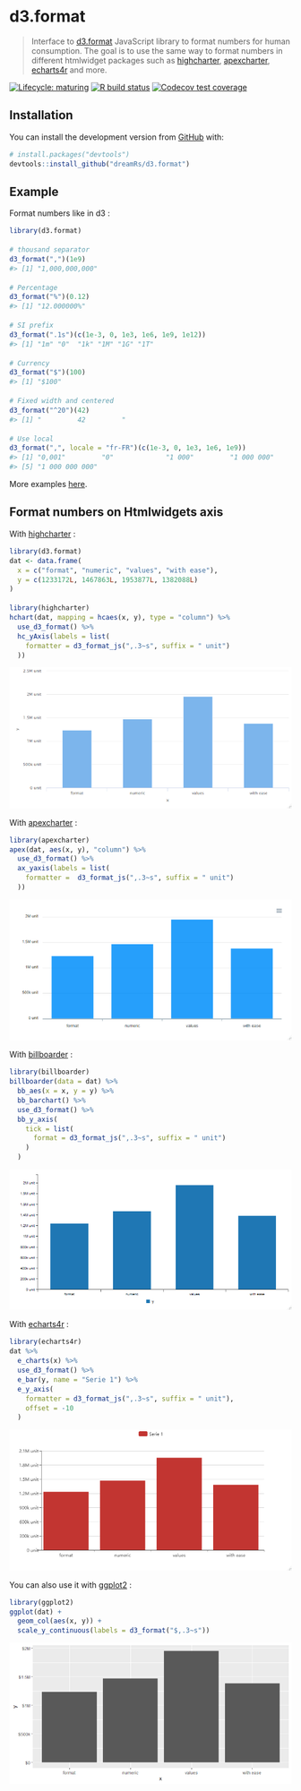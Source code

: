 
<!-- README.md is generated from README.Rmd. Please edit that file -->

# d3.format

> Interface to [d3.format](https://github.com/d3/d3-format) JavaScript
> library to format numbers for human consumption. The goal is to use
> the same way to format numbers in different htmlwidget packages such
> as [highcharter](https://github.com/jbkunst/highcharter),
> [apexcharter](https://github.com/dreamRs/apexcharter),
> [echarts4r](https://echarts4r.john-coene.com/) and more.

<!-- badges: start -->

[![Lifecycle:
maturing](https://img.shields.io/badge/lifecycle-maturing-blue.svg)](https://www.tidyverse.org/lifecycle/#maturing)
[![R build
status](https://github.com/dreamRs/d3.format/workflows/R-CMD-check/badge.svg)](https://github.com/dreamRs/d3.format/actions)
[![Codecov test
coverage](https://codecov.io/gh/dreamRs/d3.format/branch/master/graph/badge.svg)](https://codecov.io/gh/dreamRs/d3.format?branch=master)
<!-- badges: end -->

## Installation

You can install the development version from
[GitHub](https://github.com/) with:

``` r
# install.packages("devtools")
devtools::install_github("dreamRs/d3.format")
```

## Example

Format numbers like in d3 :

``` r
library(d3.format)

# thousand separator
d3_format(",")(1e9)
#> [1] "1,000,000,000"

# Percentage
d3_format("%")(0.12)
#> [1] "12.000000%"

# SI prefix
d3_format(".1s")(c(1e-3, 0, 1e3, 1e6, 1e9, 1e12))
#> [1] "1m" "0"  "1k" "1M" "1G" "1T"

# Currency
d3_format("$")(100)
#> [1] "$100"

# Fixed width and centered
d3_format("^20")(42)
#> [1] "         42         "

# Use local
d3_format(",", locale = "fr-FR")(c(1e-3, 0, 1e3, 1e6, 1e9))
#> [1] "0,001"         "0"             "1 000"         "1 000 000"    
#> [5] "1 000 000 000"
```

More examples [here](https://observablehq.com/@d3/d3-format).

## Format numbers on Htmlwidgets axis

With [highcharter](https://github.com/jbkunst/highcharter) :

``` r
library(d3.format)
dat <- data.frame(
  x = c("format", "numeric", "values", "with ease"),
  y = c(1233172L, 1467863L, 1953877L, 1382088L)
)

library(highcharter)
hchart(dat, mapping = hcaes(x, y), type = "column") %>%
  use_d3_format() %>%
  hc_yAxis(labels = list(
    formatter = d3_format_js(",.3~s", suffix = " unit")
  ))
```

![](man/figures/highcharter.png)

With [apexcharter](https://dreamrs.github.io/apexcharter/index.html) :

``` r
library(apexcharter)
apex(dat, aes(x, y), "column") %>%
  use_d3_format() %>%
  ax_yaxis(labels = list(
    formatter =  d3_format_js(",.3~s", suffix = " unit")
  ))
```

![](man/figures/apexcharter.png)

With [billboarder](https://dreamrs.github.io/billboarder/index.html) :

``` r
library(billboarder)
billboarder(data = dat) %>%
  bb_aes(x = x, y = y) %>%
  bb_barchart() %>%
  use_d3_format() %>%
  bb_y_axis(
    tick = list(
      format = d3_format_js(",.3~s", suffix = " unit")
    )
  )
```

![](man/figures/billboarder.png)

With [echarts4r](https://echarts4r.john-coene.com/) :

``` r
library(echarts4r)
dat %>%
  e_charts(x) %>%
  use_d3_format() %>%
  e_bar(y, name = "Serie 1") %>%
  e_y_axis(
    formatter = d3_format_js(",.3~s", suffix = " unit"),
    offset = -10
  )
```

![](man/figures/echarts4r.png)

You can also use it with [ggplot2](https://ggplot2.tidyverse.org/) :

``` r
library(ggplot2)
ggplot(dat) + 
  geom_col(aes(x, y)) + 
  scale_y_continuous(labels = d3_format("$,.3~s"))
```

![](man/figures/ggplot2.png)
